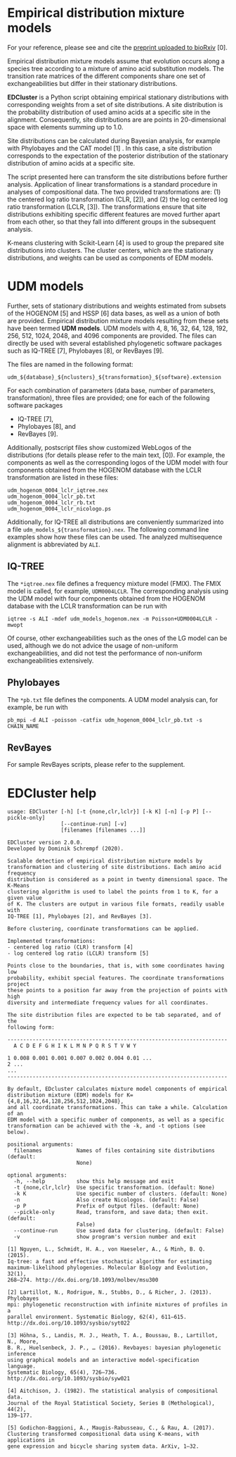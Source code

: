 
# Empirical distribution mixture models

For your reference, please see and cite the [preprint uploaded to bioRxiv](https://www.biorxiv.org/content/10.1101/794263v1) [0].

Empirical distribution mixture models assume that evolution occurs along a
species tree according to a mixture of amino acid substitution models. The
transition rate matrices of the different components share one set of
exchangeabilities but differ in their stationary distributions.

**EDCluster** is a Python script obtaining empirical stationary distributions with
corresponding weights from a set of site distributions. A site distribution is
the probability distribution of used amino acids at a specific site in the
alignment. Consequently, site distributions are are points in 20-dimensional
space with elements summing up to 1.0.

Site distributions can be calculated during Bayesian analysis, for example with
Phylobayes and the CAT model [1] . In this case, a site distribution corresponds
to the expectation of the posterior distribution of the stationary distribution
of amino acids at a specific site.

The script presented here can transform the site distributions before further
analysis. Application of linear transformations is a standard procedure in
analyses of compositional data. The two provided transformations are: (1) the
centered log ratio transformation (CLR, [2]), and (2) the log centered log ratio
transformation (LCLR, [3]). The transformations ensure that site distributions
exhibiting specific different features are moved further apart from each other,
so that they fall into different groups in the subsequent analysis.

K-means clustering with Scikit-Learn [4] is used to group the prepared site
distributions into clusters. The cluster centers, which are the stationary
distributions, and weights can be used as components of EDM models.


# UDM models

Further, sets of stationary distributions and weights estimated from subsets of
the HOGENOM [5] and HSSP [6] data bases, as well as a union of both are
provided. Empirical distribution mixture models resulting from these sets have
been termed **UDM models**. UDM models with 4, 8, 16, 32, 64, 128, 192, 256, 512,
1024, 2048, and 4096 components are provided. The files can directly be used
with several established phylogenetic software packages such as IQ-TREE [7],
Phylobayes [8], or RevBayes [9].

The files are named in the following format:

    udm_${database}_${nclusters}_${transformation}_${software}.extension

For each combination of parameters (data base, number of parameters,
transformation), three files are provided; one for each of the following
software packages

-   IQ-TREE [7],
-   Phylobayes [8], and
-   RevBayes [9].

Additionally, postscript files show customized WebLogos of the distributions
(for details please refer to the main text, [0]). For example, the components as
well as the corresponding logos of the UDM model with four components obtained
from the HOGENOM database with the LCLR transformation are listed in these
files:

    udm_hogenom_0004_lclr_iqtree.nex
    udm_hogenom_0004_lclr_pb.txt
    udm_hogenom_0004_lclr_rb.txt
    udm_hogenom_0004_lclr_nicologo.ps

Additionally, for IQ-TREE all distributions are conveniently summarized into a
file `udm_models_${transformation}.nex`. The following command line examples
show how these files can be used. The analyzed multisequence alignment is
abbreviated by `ALI`.


## IQ-TREE

The `*iqtree.nex` file defines a frequency mixture model (FMIX). The FMIX model
is called, for example, `UDM0004LCLR`. The corresponding analysis using the UDM
model with four components obtained from the HOGENOM database with the LCLR
transformation can be run with

    iqtree -s ALI -mdef udm_models_hogenom.nex -m Poisson+UDM0004LCLR -mwopt

Of course, other exchangeabilities such as the ones of the LG model can be used,
although we do not advice the usage of non-uniform exchangeabilities, and did
not test the performance of non-uniform exchangeabilities extensively.


## Phylobayes

The `*pb.txt` file defines the components. A UDM model analysis can,
for example, be run with

    pb_mpi -d ALI -poisson -catfix udm_hogenom_0004_lclr_pb.txt -s CHAIN_NAME


## RevBayes

For sample RevBayes scripts, please refer to the supplement.


# EDCluster help

    usage: EDCluster [-h] [-t {none,clr,lclr}] [-k K] [-n] [-p P] [--pickle-only]
                     [--continue-run] [-v]
                     [filenames [filenames ...]]
    
    EDCluster version 2.0.0.
    Developed by Dominik Schrempf (2020). 
    
    Scalable detection of empirical distribution mixture models by
    transformation and clustering of site distributions. Each amino acid frequency
    distribution is considered as a point in twenty dimensional space. The K-Means
    clustering algorithm is used to label the points from 1 to K, for a given value
    of K. The clusters are output in various file formats, readily usable with
    IQ-TREE [1], Phylobayes [2], and RevBayes [3].
    
    Before clustering, coordinate transformations can be applied.
    
    Implemented transformations:
    - centered log ratio (CLR) transform [4]
    - log centered log ratio (LCLR) transform [5]
    
    Points close to the boundaries, that is, with some coordinates having low
    probability, exhibit special features. The coordinate transformations project
    these points to a position far away from the projection of points with high
    diversity and intermediate frequency values for all coordinates.
    
    The site distribution files are expected to be tab separated, and of the
    following form:
    
    ----------------------------------------------------------------------
      A C D E F G H I K L M N P Q R S T V W Y
    
    1 0.008 0.001 0.001 0.007 0.002 0.004 0.01 ...
    2 ...
    ...
    ----------------------------------------------------------------------
    
    By default, EDcluster calculates mixture model components of empirical
    distribution mixture (EDM) models for K={4,8,16,32,64,128,256,512,1024,2048},
    and all coordinate transformations. This can take a while. Calculation of an
    EDM model with a specific number of components, as well as a specific
    transformation can be achieved with the -k, and -t options (see below). 
    
    positional arguments:
      filenames           Names of files containing site distributions (default:
                          None)
    
    optional arguments:
      -h, --help          show this help message and exit
      -t {none,clr,lclr}  Use specific transformation. (default: None)
      -k K                Use specific number of clusters. (default: None)
      -n                  Also create Nicologos. (default: False)
      -p P                Prefix of output files. (default: None)
      --pickle-only       Read, transform, and save data; then exit. (default:
                          False)
      --continue-run      Use saved data for clustering. (default: False)
      -v                  show program's version number and exit
    
    [1] Nguyen, L., Schmidt, H. A., von Haeseler, A., & Minh, B. Q. (2015).
    Iq-tree: a fast and effective stochastic algorithm for estimating
    maximum-likelihood phylogenies. Molecular Biology and Evolution, 32(1),
    268–274. http://dx.doi.org/10.1093/molbev/msu300
    
    [2] Lartillot, N., Rodrigue, N., Stubbs, D., & Richer, J. (2013). Phylobayes
    mpi: phylogenetic reconstruction with infinite mixtures of profiles in a
    parallel environment. Systematic Biology, 62(4), 611–615.
    http://dx.doi.org/10.1093/sysbio/syt022
    
    [3] Höhna, S., Landis, M. J., Heath, T. A., Boussau, B., Lartillot, N., Moore,
    B. R., Huelsenbeck, J. P., … (2016). Revbayes: bayesian phylogenetic inference
    using graphical models and an interactive model-specification language.
    Systematic Biology, 65(4), 726–736. http://dx.doi.org/10.1093/sysbio/syw021
    
    [4] Aitchison, J. (1982). The statistical analysis of compositional data.
    Journal of the Royal Statistical Society, Series B (Methological), 44(2),
    139–177.
    
    [5] Godichon-Baggioni, A., Maugis-Rabusseau, C., & Rau, A. (2017).
    Clustering transformed compositional data using K-means, with applications in
    gene expression and bicycle sharing system data. ArXiv, 1–32.

